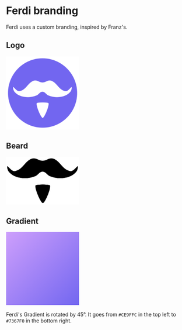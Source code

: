 # Ferdi branding
Ferdi uses a custom branding, inspired by Franz's.

## Logo
<img src="logo.png" alt="Logo" width="200"/>

## Beard
<img src="beard.png" alt="Ferdi's Beard" width="200"/>

## Gradient
<img src="gradient.png" alt="Gradient" width="200"/>

Ferdi's Gradient is rotated by 45°. It goes from `#CE9FFC` in the top left to `#7367F0` in the bottom right.